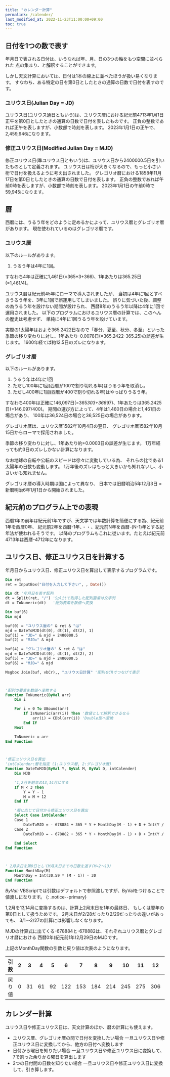 ```yaml
---
title: "カレンダー計算"
permalink: /calender/
last_modified_at: 2022-11-23T11:00:00+09:00
toc: true
---
```


## 日付を1つの数で表す

年月日で表される日付は、いうなれば年、月、日の3つの軸をもつ空間に並べられた
点の集まり、と解釈することができます。

しかし天文計算においては、日付は1本の線上に並べたほうが扱い易くなります。
すなわち、ある特定の日を第0日としたときの通算の日数で日付を表すのです。

### ユリウス日(Julian Day = JD)

ユリウス日(ユリウス通日ともいう)は、ユリウス暦における紀元前4713年1月1日正午を第0日としたときの通算の日数で日付を表したものです。
正負の整数であれば正午を表しますが、小数部で時刻を表します。
2023年1月1日の正午で、2,459,946になります。

### 修正ユリウス日(Modified Julian Day = MJD)

修正ユリウス日(準ユリウス日ともいう)は、ユリウス日から2400000.5日を引いたものとして定義されます。
ユリウス日は桁が大きくなるので、もっと小さい桁で日付を扱えるように考え出されました。
グレゴリオ暦における1858年11月17日を第0日としたときの通算の日数で日付を表します。
正負の整数であれば午前0時を表しますが、小数部で時刻を表します。
2023年1月1日の午前0時で59,945になります。


## 暦

西暦には、うるう年をどのように定めるかによって、ユリウス暦とグレゴリオ暦があります。
現在使われているのはグレゴリオ暦です。

### ユリウス暦

以下のルールがあります。

1. うるう年は4年に1回。

すなわち4年は正確に1,461日(=365*3+366)、1年あたりは365.25日(=1,461/4)。

ユリウス暦は紀元前45年にローマで導入されましたが、
当初は4年に1回とすべきうるう年を、3年に1回で誤運用してしまいました。 
誤りに気づいた後、調整の為うるう年を設けない期間が設けられ、
西暦8年のうるう年以降は4年に1回で運用されました。
以下のプログラムにおけるユリウス暦の計算では、このへんの歴史は考慮せず、
単純に4年に1回うるう年を設けています。

実際の1太陽年はおよそ365.2422日なので「春分、夏至、秋分、冬至」といった
季節の移り変わりに対し、1年あたり-0.0078日(=365.2422-365.25)の誤差が生じます。
1600年経てば約12.5日のズレになります。

### グレゴリオ暦

以下のルールがあります。

1. うるう年は4年に1回
1. ただし100年に1回(西暦が100で割り切れる年)はうるう年を取消し。
1. ただし400年に1回(西暦が400で割り切れる年)はやっぱりうるう年。

すなわち400年は正確に146,097日(=365*303+366*97)、1年あたりは365.2425日(=146,097/400)。
期間の選び方によって、4年は1,460日の場合と1,461日の場合があり、
100年は36,524日の場合と36,525日の場合があります。

グレゴリオ暦は、ユリウス暦1582年10月4日の翌日、
グレゴリオ暦1582年10月15日からローマで採用されました。

季節の移り変わりに対し、1年あたり約+0.0003日の誤差が生じます。
1万年経っても約3日のズレしかない計算になります。

なお地球の自転や公転のスピードは徐々に変動している為、
それらの比である1太陽年の日数も変動します。
1万年後のズレはもっと大きいかも知れないし、小さいかも知れません。

グレゴリオ暦の導入時期は国によって異なり、
日本では旧暦明治5年12月3日 = 新暦明治6年1月1日から開始されました。

## 紀元前のプログラム上での表現

西暦1年の前年は紀元前1年ですが、天文学では年数計算を簡便にする為、紀元前1年を西暦0年、
紀元前2年を西暦-1年、・・、紀元前N年を西暦-(N-1)年とする紀年法が使われるそうです。 
以降のプログラムもこれに従います。たとえば紀元前4713年は西暦-4712年になります。


## ユリウス日、修正ユリウス日を計算する

年月日からユリウス日、修正ユリウス日を算出して表示するプログラムです。

```vb
Dim ret
ret = InputBox("日付を入力して下さい", , Date())

Dim dt '年月日を表す配列
dt = Split(ret, "/") 'Splitで取得した配列要素は文字列
dt = ToNumeric(dt)   '配列要素を数値へ変換

Dim buf(6)
Dim mjd

buf(0) = "ユリウス暦の" & ret & "は"
mjd = DateToMJD(dt(0), dt(1), dt(2), 1)
buf(1) = "JD=" & mjd + 2400000.5
buf(2) = "MJD=" & mjd

buf(4) = "グレゴリオ暦の" & ret & "は"
mjd = DateToMJD(dt(0), dt(1), dt(2), 2)
buf(5) = "JD=" & mjd + 2400000.5
buf(6) = "MJD=" & mjd

Msgbox Join(buf, vbCr),, "ユリウス日計算" '配列をCRでつなげて表示



'配列の要素を数値へ変換する
Function ToNumeric(ByVal arr)
    Dim i

    For i = 0 To UBound(arr)
        If IsNumeric(arr(i)) Then '数値として解釈できるなら
            arr(i) = CDbl(arr(i)) 'Double型へ変換
        End If
    Next

    ToNumeric = arr
End Function



'修正ユリウス日を算出
'intCalender:暦を指定 (1:ユリウス暦, 2:グレゴリオ暦)
Function DateToMJD(ByVal Y, ByVal M, ByVal D, intCalender)
    Dim MJD

    '1,2月を前年の13,14月にする
    If M < 3 Then
        Y = Y - 1
        M = M + 12
    End If

    '暦に応じて日付から修正ユリウス日を算出
    Select Case intCalender
    Case 1
        DateToMJD = - 678884 + 365 * Y + MonthDay(M - 1) + D + Int(Y / 4)
    Case 2
        DateToMJD = - 678882 + 365 * Y + MonthDay(M - 1) + D + Int(Y / 4) - Int(Y / 100) + Int(Y / 400)
                    
    End Select
End Function



' 2月末日を第0日としてM月末日までの日数を返す(M=2～13)
Function MonthDay(M)
    MonthDay = Int(30.59 * (M - 1)) - 30
End Function
```

*ByVal:* VBScriptでは引数はデフォルトで参照渡しですが、ByValをつけることで値渡しになります。
{: .notice--primary}

1,2月を13,14月に変換するのは、計算上2月末日を1年の最終日、
もしくは翌年の第0日として扱うためです。
2月末日が2/28だったり2/29だったりの違いがあっても、
3/1～2/27の計算には影響しなくなります。

MJDの計算式に出てくる-678884と-678882は、それぞれユリウス暦とグレゴリオ暦における
西暦0年(紀元前1年)2月29日のMJDです。

上記のMonthDay関数の引数と戻り値は次表のようになります。

|引数|2|3|4|5|6|7|8|9|10|11|12|13|
|---|---|---|---|---|---|---|---|---|---|---|---|---|
|戻り値|0|31|61|92|122|153|184|214|245|275|306|337|

## カレンダー計算

ユリウス日や修正ユリウス日は、天文計算のほか、暦の計算にも使えます。

- ユリウス暦、グレゴリオ暦の間で日付を変換したい場合
  一旦ユリウス日や修正ユリウス日に変換してから、他方の日付へ変換します
- 日付から曜日を知りたい場合
  一旦ユリウス日や修正ユリウス日に変換して、7で割った余りから曜日を算出します
- 2つの日付間の日数を知りたい場合
  一旦ユリウス日や修正ユリウス日に変換して、引き算します。


